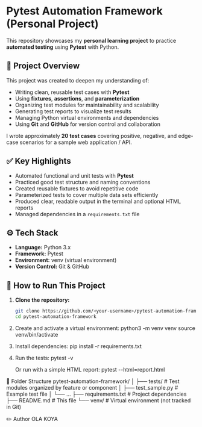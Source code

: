 # Pytest Automation Framework (Personal Project)

This repository showcases my **personal learning project** to practice **automated testing** using **Pytest** with Python.

## 📌 Project Overview

This project was created to deepen my understanding of:
- Writing clean, reusable test cases with **Pytest**
- Using **fixtures**, **assertions**, and **parameterization**
- Organizing test modules for maintainability and scalability
- Generating test reports to visualize test results
- Managing Python virtual environments and dependencies
- Using **Git** and **GitHub** for version control and collaboration

I wrote approximately **20 test cases** covering positive, negative, and edge-case scenarios for a sample web application / API.

## ✅ Key Highlights

- Automated functional and unit tests with **Pytest**
- Practiced good test structure and naming conventions
- Created reusable fixtures to avoid repetitive code
- Parameterized tests to cover multiple data sets efficiently
- Produced clear, readable output in the terminal and optional HTML reports
- Managed dependencies in a `requirements.txt` file

## ⚙️ Tech Stack

- **Language:** Python 3.x
- **Framework:** Pytest
- **Environment:** venv (virtual environment)
- **Version Control:** Git & GitHub

## 🚀 How to Run This Project

1. **Clone the repository:**

   ```bash
   git clone https://github.com/<your-username>/pytest-automation-framework.git
   cd pytest-automation-framework
   
2. Create and activate a virtual environment:
   python3 -m venv venv
   source venv/bin/activate
   
3. Install dependencies:
   pip install -r requirements.txt

4. Run the tests:
   pytest -v

   Or run with a simple HTML report:
   pytest --html=report.html

📂 Folder Structure
pytest-automation-framework/
│
├── tests/               # Test modules organized by feature or component
│   ├── test_sample.py   # Example test file
│   └── ...
├── requirements.txt     # Project dependencies
├── README.md            # This file
└── venv/                # Virtual environment (not tracked in Git)

✏️ Author
OLA KOYA
